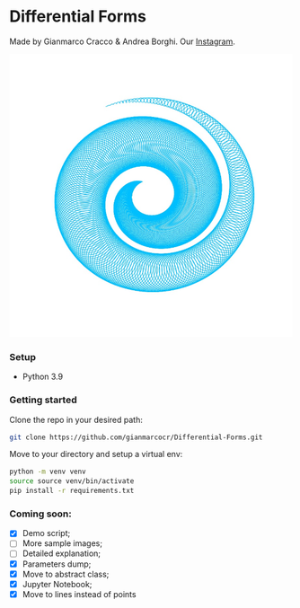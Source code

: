 # Differential Forms

Made by Gianmarco Cracco & Andrea Borghi. Our [Instagram](https://instagram.com/differentialforms?igshid=YmMyMTA2M2Y=).

![](sample_img/sample_plot.jpg)

[//]: # (<img src="./Sample_imgs/sample_plot.jpg" width=""/>)
### Setup
* Python 3.9

### Getting started
Clone the repo in your desired path:
```bash
git clone https://github.com/gianmarcocr/Differential-Forms.git
```

Move to your directory and setup a virtual env:
```bash
python -m venv venv
source source venv/bin/activate
pip install -r requirements.txt
```


### Coming soon:
- [X] Demo script;
- [ ] More sample images;
- [ ] Detailed explanation;
- [x] Parameters dump;
- [X] Move to abstract class;
- [x] Jupyter Notebook;
- [x] Move to lines instead of points